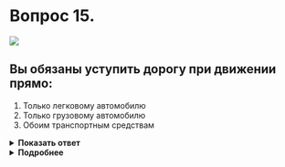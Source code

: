# Вопрос 15.

![](https://s.drom.ru/i24227/pdd/tickets/2016/1542609008.jpg)

## Вы обязаны уступить дорогу при движении прямо:

1. Только легковому автомобилю
2. Только грузовому автомобилю
3. Обоим транспортным средствам

<details>
<summary><b>Показать ответ</b></summary>
Правильный ответ: 3
</details>
<details>
<summary><b>Подробнее</b></summary>
Перекрёсток неравнозначный. Главная дорога меняет направление. Преимущество имеют транспортные средства, находящиеся на главной дороге, которые между собой руководствуются «правилом правой руки». Вы находитесь на второстепенной дороге, уступаете дорогу обоим транспортным средствам.
(«Дорожные знаки» 2.4, 8.13; пункты 13.9, 13.10, 13.11 ПДД)
</details>